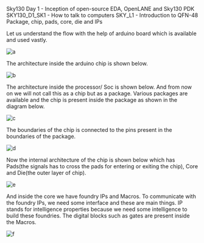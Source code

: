 Sky130 Day 1 - Inception of open-source EDA, OpenLANE and Sky130 PDK
  SKY130_D1_SK1 - How to talk to computers
    SKY_L1 - Introduction to QFN-48 Package, chip, pads, core, die and IPs

Let us understand the flow with the help of arduino board which is available and used vastly.

![a](https://github.com/user-attachments/assets/c52fdd82-cf98-45dc-8f81-db231597a6d8)


The architecture inside the arduino chip is shown below.

![b](https://github.com/user-attachments/assets/ab0b16af-6e89-4b75-8c81-972ec2f2fedb)


The architecture inside the processor/ Soc is shown below. And from now on we will not call this as a chip but as a package. Various packages are available and the chip is present inside the package as shown in the diagram below.

![c](https://github.com/user-attachments/assets/fda304cd-b667-4ab9-b33d-c7b0fc33a6e1)


The boundaries of the chip is connected to the pins present in the boundaries of the package.

![d](https://github.com/user-attachments/assets/9c8b2c14-246d-4ec9-b072-b65a56fa39d6)


Now the internal architecture of the chip is shown below which has Pads(the signals has to cross the pads for entering or exiting the chip), Core and Die(the outer layer of chip).

![e](https://github.com/user-attachments/assets/8f588e7c-979f-458b-8292-bda21ed0d981)



And inside the core we have foundry IPs and Macros. To communicate with the foundry IPs, we need some interface and these are main things. IP stands for intelligence properties because we need some intelligence to build these foundries. The digital blocks such as gates are present inside the Macros.

![f](https://github.com/user-attachments/assets/4c00b579-fac7-4541-be7d-5f8c121d9b1c)
